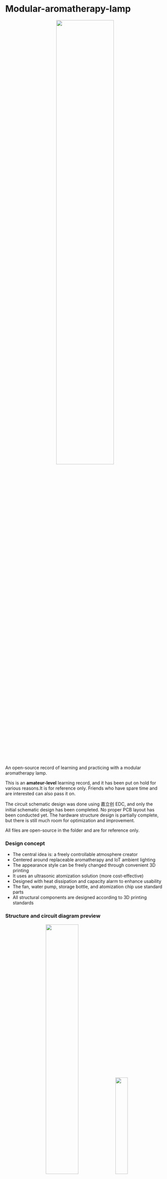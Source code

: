 # Modular-aromatherapy-lamp

<p align="center">
  <img src="https://yanick.oss-cn-beijing.aliyuncs.com/img/202410212145840.jpg" width="60%" />
</p>

An open-source record of learning and practicing with a modular aromatherapy lamp.

This is an **amateur-level** learning record, and it has been put on hold for various reasons.It is for reference only. Friends who have spare time and are interested can also pass it on.

The circuit schematic design was done using 嘉立创 EDC, and only the initial schematic design has been completed. No proper PCB layout has been conducted yet. The hardware structure design is partially complete, but there is still much room for optimization and improvement.

All files are open-source in the folder and are for reference only.

### Design concept

- The central idea is: a freely controllable atmosphere creator
- Centered around replaceable aromatherapy and IoT ambient lighting
- The appearance style can be freely changed through convenient 3D printing
- It uses an ultrasonic atomization solution (more cost-effective)
- Designed with heat dissipation and capacity alarm to enhance usability
- The fan, water pump, storage bottle, and atomization chip use standard parts
- All structural components are designed according to 3D printing standards

### Structure and circuit diagram preview

<p align="center">
  <img src="https://yanick.oss-cn-beijing.aliyuncs.com/img/202410212149143.png" width="45%" />
  <img src="https://yanick.oss-cn-beijing.aliyuncs.com/img/202410212151656.png" width="28%" />
</p>

<p align="center">
  <img src="https://yanick.oss-cn-beijing.aliyuncs.com/img/202410212241519.png" height="200px" style="display: inline-block; margin-right: 10px;" />
  <img src="https://yanick.oss-cn-beijing.aliyuncs.com/img/202410212242740.png" height="200px" style="display: inline-block;" />
</p>
